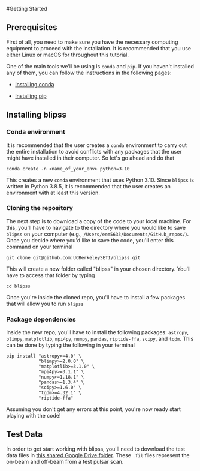 #Getting Started

## Prerequisites

First of all, you need to make sure you have the necessary computing equipment to proceed with
the installation. It is recommended that you use either Linux or macOS for throughout this tutorial.

One of the main tools we'll be using is `conda` and `pip`. If you haven't installed any of them,
you can follow the instructions in the following pages:

- [Installing conda](https://docs.conda.io/projects/conda/en/latest/user-guide/install/index.html)

- [Installing pip](https://pip.pypa.io/en/stable/installation/)

## Installing blipss

### Conda environment

It is recommended that the user creates a `conda` environment to carry out the entire installation
to avoid conflicts with any packages that the user might have installed in their computer. So let's
go ahead and do that

```
conda create -n <name_of_your_env> python=3.10
```
This creates a new `conda` environment that uses Python 3.10. Since `blipss` is written in
Python 3.8.5, it is recommended that the user creates an environment with at least this version.

### Cloning the repository

The next step is to download a copy of the code to your local machine. For this, you'll have to
navigate to the directory where you would like to save `blipss` on your computer (e.g., 
`/Users/eem5633/Documents/GitHub_repos/`). Once you decide where you'd like to save the code, 
you'll enter this command on your terminal

```
git clone git@github.com:UCBerkeleySETI/blipss.git
```
This will create a new folder called "blipss" in your chosen directory. You'll have to access
that folder by typing

```
cd blipss
```

Once you're inside the cloned repo, you'll have to install a few packages that will allow you
to run `blipss`

<a id="package-dependencies"></a>
### Package dependencies

Inside the new repo, you'll have to install the following packages: `astropy`, `blimpy`,
`matplotlib`, `mpi4py`, `numpy`, `pandas`, `riptide-ffa`, `scipy`, and `tqdm`. This can be done
by typing the following in your terminal

```
pip install "astropy>=4.0" \
            "blimpy>=2.0.0" \
            "matplotlib>=3.1.0" \
            "mpi4py>=3.1.1" \
            "numpy>=1.18.1" \
            "pandas>=1.3.4" \
            "scipy>=1.6.0" \
            "tqdm>=4.32.1" \
            "riptide-ffa"
```
Assuming you don't get any errors at this point, you're now ready start playing with the code!



## Test Data

In order to get start working with blipss, you'll need to download the test data files in
[this shared Google Drive folder](https://drive.google.com/drive/folders/1F-HHBgHHC0STbcoE6kM9zHHpCm0u_uVf).
These `.fil` files represent the on-beam and off-beam from a test pulsar scan.
